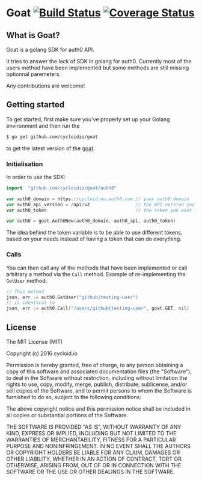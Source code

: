 # Goat [![Build Status](https://travis-ci.org/cycloidio/goat.svg?branch=develop)](https://travis-ci.org/cycloidio/goat) [![Coverage Status](https://coveralls.io/repos/github/cycloidio/goat/badge.svg)](https://coveralls.io/github/cycloidio/goat)

## What is Goat?

Goat is a golang SDK for auth0 API.

It tries to answer the lack of SDK in golang for auth0.
Currently most of the users method have been implemented but some methods are still missing optionnal paremeters.

Any contributions are welcome!

## Getting started

To get started, first make sure you've properly set up your Golang environment and then run the
```bash
$ go get github.com/cycloidio/goat
```
to get the latest version of the [goat](https://github.com/cycloidio/goat/).

### Initialisation

In order to use the SDK:
```go
import 	"github.com/cycloidio/goat/auth0"

var auth0_domain = https://cycloid.eu.auth0.com // your auth0 domain
var auth0_api_version = /api/v2                 // the API version you want to call
var auth0_token                                 // the token you want to use

var auth0 = goat.Auth0New(auth0_domain, auth0_api, auth0_token)
```

The idea behind the token variable is to be able to use different tokens, based on your needs instead of having a token that can do everything. 

### Calls

You can then call any of the methods that have been implemented or call arbitrary a method via the `Call` method.
Example of re-implementing the `GetUser` method:
```go
// This method
json, err := auth0.GetUser("github|testing-user")
// is identical to
json, err := auth0.Call("/users/github|testing-user", goat.GET, nil)
```

## License

The MIT License (MIT)

Copyright (c) 2016 cycloid.io

Permission is hereby granted, free of charge, to any person obtaining a copy
of this software and associated documentation files (the "Software"), to deal
in the Software without restriction, including without limitation the rights
to use, copy, modify, merge, publish, distribute, sublicense, and/or sell
copies of the Software, and to permit persons to whom the Software is
furnished to do so, subject to the following conditions:

The above copyright notice and this permission notice shall be included in all
copies or substantial portions of the Software.

THE SOFTWARE IS PROVIDED "AS IS", WITHOUT WARRANTY OF ANY KIND, EXPRESS OR
IMPLIED, INCLUDING BUT NOT LIMITED TO THE WARRANTIES OF MERCHANTABILITY,
FITNESS FOR A PARTICULAR PURPOSE AND NONINFRINGEMENT. IN NO EVENT SHALL THE
AUTHORS OR COPYRIGHT HOLDERS BE LIABLE FOR ANY CLAIM, DAMAGES OR OTHER
LIABILITY, WHETHER IN AN ACTION OF CONTRACT, TORT OR OTHERWISE, ARISING FROM,
OUT OF OR IN CONNECTION WITH THE SOFTWARE OR THE USE OR OTHER DEALINGS IN THE
SOFTWARE.
